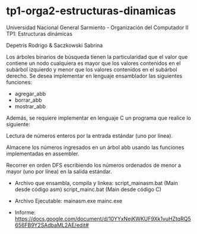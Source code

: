 # tp1-orga2-estructuras-dinamicas

Universidad Nacional General Sarmiento -
   Organización del Computador II 
      TP1: Estructuras dinámicas 

Depetris Rodrigo & Saczkowski Sabrina


Los árboles binarios de búsqueda tienen la particularidad que el valor que contiene un nodo
cualquiera es mayor que los valores contenidos en el subárbol izquierdo y menor que los valores
contenidos en el subárbol derecho.
Se desea implementar en lenguaje​ ​ensamblador​ ​ las siguientes funciones:

* agregar_abb
* borrar_abb
* mostrar_abb

Además, se requiere implementar en lenguaje C un programa que realice lo siguiente:

Lectura de números enteros por la entrada estándar (uno por línea). 

Almacene los números ingresados en un árbol abb usando las funciones implementadas en assembler.

Recorrer en orden DFS escribiendo los números ordenados de menor a mayor (uno por línea) en la salida estándar.


- Archivo que ensambla, compila y linkea:
script_mainasm.bat (Main desde código asm)
script_mainc.bat (Main desde código C)

- Archivo Ejecutable:
mainasm.exe
mainc.exe

- Informe:
https://docs.google.com/document/d/10YYxNejKWKUF9Xk1vuHZtqRQ5656FB9Y2SAdbaML2AE/edit#



